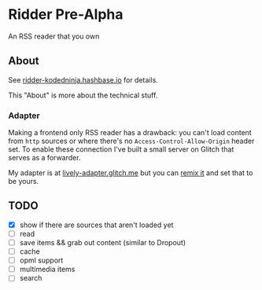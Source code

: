 # Ridder Pre-Alpha
An RSS reader that you own

## About
See [ridder-kodedninja.hashbase.io](https://ridder-kodedninja.hashbase.io) for details.

This "About" is more about the technical stuff.

### Adapter
Making a frontend only RSS reader has a drawback: you can't load content from ```http``` sources or where there's no ```Access-Control-Allow-Origin``` header set. To enable these connection I've built a small server on Glitch that serves as a forwarder.

My adapter is at [lively-adapter.glitch.me](https://lively-adapter.glitch.me) but you can [remix it](https://glitch.com/edit/#!/lively-adapter) and set that to be yours.

## TODO
- [x] show if there are sources that aren't loaded yet
- [ ] read
- [ ] save items && grab out content (similar to Dropout)
- [ ] cache
- [ ] opml support
- [ ] multimedia items
- [ ] search
